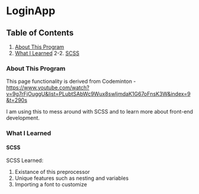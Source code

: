 # LoginApp
## Table of Contents
1. [About This Program](###About-This-Program)
2. [What I Learned](###What-I-Learned)
2-2. [SCSS](####SCSS)

### About This Program
This page functionality is derived from Codeminton - https://www.youtube.com/watch?v=9g7rFjOuggU&list=PLubtSAbWc9Wux8swIjmdaK1G67oFnsK3W&index=9&t=290s

I am using this to mess around with SCSS and to learn more about front-end development.

### What I Learned
#### SCSS
SCSS Learned:
1. Existance of this preprocessor
2. Unique features such as nesting and variables
3. Importing a font to customize

